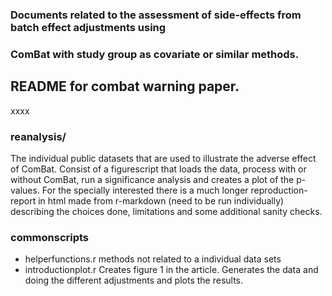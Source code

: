 ###
### Documents related to the assessment of side-effects from batch effect adjustments using
### ComBat with study group as covariate or similar methods.
###

README for combat warning paper.
----------------------

xxxx
### reanalysis/  

The individual public datasets that are used to illustrate the adverse effect of ComBat.
Consist of a figurescript that loads the data, process with or without ComBat, run a significance analysis and creates a plot of the p-values.
For the specially interested there is a much longer reproduction-report in html made from r-markdown (need to be run individually) describing the choices done, limitations and some additional sanity checks.


### commonscripts

- helperfunctions.r  methods not related to a individual data sets
- introductionplot.r Creates figure 1 in the article. Generates the data and doing the different adjustments and plots the results.